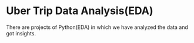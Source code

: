 # Uber Trip Data Analysis(EDA)
There are projects of Python(EDA)  in which we have analyzed the data and got insights.
